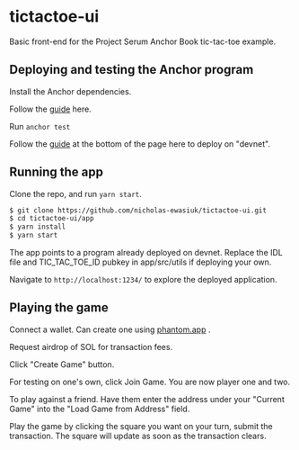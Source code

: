 # tictactoe-ui
Basic front-end for the Project Serum Anchor Book tic-tac-toe example. 

## Deploying and testing the Anchor program

Install the Anchor dependencies.

Follow the <a href="https://project-serum.github.io/anchor/getting-started/installation.html#install-rust">guide</a> here.

Run `anchor test`

Follow the <a href="https://book.anchor-lang.com/chapter_3/milestone_project_tic-tac-toe.html">guide</a> at the bottom of the page here to deploy on "devnet".

## Running the app

Clone the repo, and run `yarn start`.

```bash
$ git clone https://github.com/nicholas-ewasiuk/tictactoe-ui.git
$ cd tictactoe-ui/app
$ yarn install
$ yarn start
```

The app points to a program already deployed on devnet. Replace the IDL file and TIC_TAC_TOE_ID pubkey in app/src/utils if deploying your own.

Navigate to `http://localhost:1234/` to explore the deployed application.

## Playing the game

Connect a wallet. Can create one using <a href=https://phantom.app>phantom.app</a> .

Request airdrop of SOL for transaction fees.

Click "Create Game" button. 

For testing on one's own, click Join Game. You are now player one and two.

To play against a friend. Have them enter the address under your "Current Game" into the "Load Game from Address" field.

Play the game by clicking the square you want on your turn, submit the transaction. The square will update as soon as the transaction clears.
